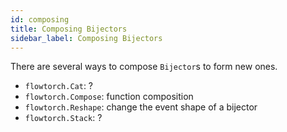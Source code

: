 ```yaml
---
id: composing
title: Composing Bijectors
sidebar_label: Composing Bijectors
---
```


There are several ways to compose `Bijector`s to form new ones.

* `flowtorch.Cat`: ?
* `flowtorch.Compose`: function composition
* `flowtorch.Reshape`: change the event shape of a bijector
* `flowtorch.Stack`: ?